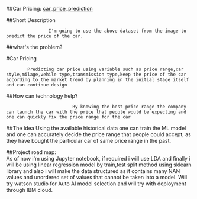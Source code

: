 ##Car Pricing:
[car_price_prediction](https://user-images.githubusercontent.com/115086189/194798100-16ddade1-349c-4d4b-8268-da870f1894ab.PNG)

##Short Description

                    I'm going to use the above dataset from the image to predict the price of the car.


##what's the problem?

#Car Pricing

            Predicting car price using variable such as price range,car style,milage,vehile type,transmission type,keep the price of the car according to the market trend by planning in the initial stage itself and can continue design 

##How can technology help?

                             By knowing the best price range the company can launch the car with the price that people would be expecting and one can quickly fix the price range for the car

##The Idea
          Using the available historical data one can train the ML model and one can accurately decide the price range that people could accept, as they have bought the particular car of same price range in the past.
          
##Project road map:  
                       As of now i'm using Jupyter notebook, if required i will use LDA 
                       and finally i will be using linear regression model by train,test split method 
                       using sklearn library and also i will make the data structured
                       as it contains many NAN values and unordered set of values that cannot be taken into a model.
                       Will try watson studio for Auto AI model selection and will try with deployment through
                       IBM cloud.



                   

